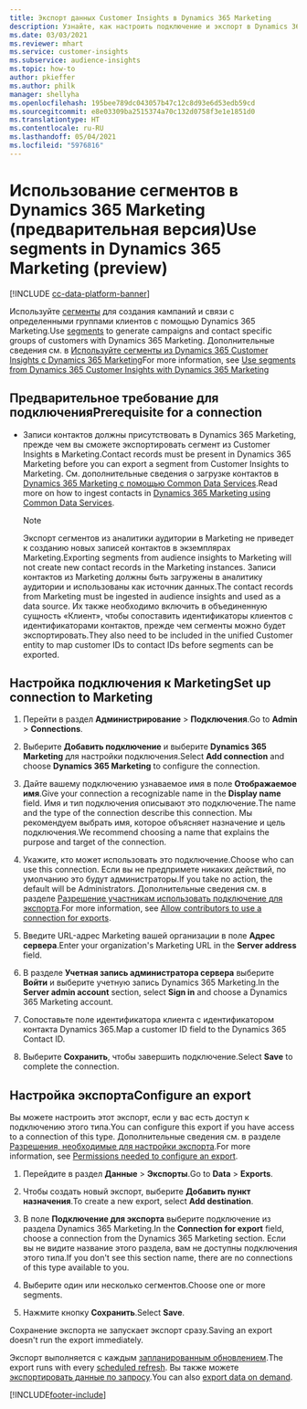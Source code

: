 ```yaml
---
title: Экспорт данных Customer Insights в Dynamics 365 Marketing
description: Узнайте, как настроить подключение и экспорт в Dynamics 365 Marketing.
ms.date: 03/03/2021
ms.reviewer: mhart
ms.service: customer-insights
ms.subservice: audience-insights
ms.topic: how-to
author: pkieffer
ms.author: philk
manager: shellyha
ms.openlocfilehash: 195bee789dc043057b47c12c8d93e6d53edb59cd
ms.sourcegitcommit: e8e03309ba2515374a70c132d0758f3e1e1851d0
ms.translationtype: HT
ms.contentlocale: ru-RU
ms.lasthandoff: 05/04/2021
ms.locfileid: "5976816"
---
```

# <a name="use-segments-in-dynamics-365-marketing-preview"></a><span data-ttu-id="e21d8-103">Использование сегментов в Dynamics 365 Marketing (предварительная версия)</span><span class="sxs-lookup"><span data-stu-id="e21d8-103">Use segments in Dynamics 365 Marketing (preview)</span></span>

[!INCLUDE [cc-data-platform-banner](../includes/cc-data-platform-banner.md)]

<span data-ttu-id="e21d8-104">Используйте [сегменты](segments.md) для создания кампаний и связи с определенными группами клиентов с помощью Dynamics 365 Marketing.</span><span class="sxs-lookup"><span data-stu-id="e21d8-104">Use [segments](segments.md) to generate campaigns and contact specific groups of customers with Dynamics 365 Marketing.</span></span> <span data-ttu-id="e21d8-105">Дополнительные сведения см. в [Используйте сегменты из Dynamics 365 Customer Insights с Dynamics 365 Marketing](/dynamics365/marketing/customer-insights-segments)</span><span class="sxs-lookup"><span data-stu-id="e21d8-105">For more information, see [Use segments from Dynamics 365 Customer Insights with Dynamics 365 Marketing](/dynamics365/marketing/customer-insights-segments)</span></span>

## <a name="prerequisite-for-a-connection"></a><span data-ttu-id="e21d8-106">Предварительное требование для подключения</span><span class="sxs-lookup"><span data-stu-id="e21d8-106">Prerequisite for a connection</span></span>

- <span data-ttu-id="e21d8-107">Записи контактов должны присутствовать в Dynamics 365 Marketing, прежде чем вы сможете экспортировать сегмент из Customer Insights в Marketing.</span><span class="sxs-lookup"><span data-stu-id="e21d8-107">Contact records must be present in Dynamics 365 Marketing before you can export a segment from Customer Insights to Marketing.</span></span> <span data-ttu-id="e21d8-108">См. дополнительные сведения о загрузке контактов в [Dynamics 365 Marketing с помощью Common Data Services](connect-power-query.md).</span><span class="sxs-lookup"><span data-stu-id="e21d8-108">Read more on how to ingest contacts in [Dynamics 365 Marketing using Common Data Services](connect-power-query.md).</span></span>

  > [!NOTE]
  > <span data-ttu-id="e21d8-109">Экспорт сегментов из аналитики аудитории в Marketing не приведет к созданию новых записей контактов в экземплярах Marketing.</span><span class="sxs-lookup"><span data-stu-id="e21d8-109">Exporting segments from audience insights to Marketing will not create new contact records in the Marketing instances.</span></span> <span data-ttu-id="e21d8-110">Записи контактов из Marketing должны быть загружены в аналитику аудитории и использованы как источник данных.</span><span class="sxs-lookup"><span data-stu-id="e21d8-110">The contact records from Marketing must be ingested in audience insights and used as a data source.</span></span> <span data-ttu-id="e21d8-111">Их также необходимо включить в объединенную сущность «Клиент», чтобы сопоставить идентификаторы клиентов с идентификаторами контактов, прежде чем сегменты можно будет экспортировать.</span><span class="sxs-lookup"><span data-stu-id="e21d8-111">They also need to be included in the unified Customer entity to map customer IDs to contact IDs before segments can be exported.</span></span>

## <a name="set-up-connection-to-marketing"></a><span data-ttu-id="e21d8-112">Настройка подключения к Marketing</span><span class="sxs-lookup"><span data-stu-id="e21d8-112">Set up connection to Marketing</span></span>

1. <span data-ttu-id="e21d8-113">Перейти в раздел **Администрирование** > **Подключения**.</span><span class="sxs-lookup"><span data-stu-id="e21d8-113">Go to **Admin** > **Connections**.</span></span>

1. <span data-ttu-id="e21d8-114">Выберите **Добавить подключение** и выберите **Dynamics 365 Marketing** для настройки подключения.</span><span class="sxs-lookup"><span data-stu-id="e21d8-114">Select **Add connection** and choose **Dynamics 365 Marketing** to configure the connection.</span></span>

1. <span data-ttu-id="e21d8-115">Дайте вашему подключению узнаваемое имя в поле **Отображаемое имя**.</span><span class="sxs-lookup"><span data-stu-id="e21d8-115">Give your connection a recognizable name in the **Display name** field.</span></span> <span data-ttu-id="e21d8-116">Имя и тип подключения описывают это подключение.</span><span class="sxs-lookup"><span data-stu-id="e21d8-116">The name and the type of the connection describe this connection.</span></span> <span data-ttu-id="e21d8-117">Мы рекомендуем выбрать имя, которое объясняет назначение и цель подключения.</span><span class="sxs-lookup"><span data-stu-id="e21d8-117">We recommend choosing a name that explains the purpose and target of the connection.</span></span>

1. <span data-ttu-id="e21d8-118">Укажите, кто может использовать это подключение.</span><span class="sxs-lookup"><span data-stu-id="e21d8-118">Choose who can use this connection.</span></span> <span data-ttu-id="e21d8-119">Если вы не предпримете никаких действий, по умолчанию это будут администраторы.</span><span class="sxs-lookup"><span data-stu-id="e21d8-119">If you take no action, the default will be Administrators.</span></span> <span data-ttu-id="e21d8-120">Дополнительные сведения см. в разделе [Разрешение участникам использовать подключение для экспорта](connections.md#allow-contributors-to-use-a-connection-for-exports).</span><span class="sxs-lookup"><span data-stu-id="e21d8-120">For more information, see [Allow contributors to use a connection for exports](connections.md#allow-contributors-to-use-a-connection-for-exports).</span></span>

1. <span data-ttu-id="e21d8-121">Введите URL-адрес Marketing вашей организации в поле **Адрес сервера**.</span><span class="sxs-lookup"><span data-stu-id="e21d8-121">Enter your organization's Marketing URL in the **Server address** field.</span></span>

1. <span data-ttu-id="e21d8-122">В разделе **Учетная запись администратора сервера** выберите **Войти** и выберите учетную запись Dynamics 365 Marketing.</span><span class="sxs-lookup"><span data-stu-id="e21d8-122">In the **Server admin account** section, select **Sign in** and choose a Dynamics 365 Marketing account.</span></span>

1. <span data-ttu-id="e21d8-123">Сопоставьте поле идентификатора клиента с идентификатором контакта Dynamics 365.</span><span class="sxs-lookup"><span data-stu-id="e21d8-123">Map a customer ID field to the Dynamics 365 Contact ID.</span></span>

1. <span data-ttu-id="e21d8-124">Выберите **Сохранить**, чтобы завершить подключение.</span><span class="sxs-lookup"><span data-stu-id="e21d8-124">Select **Save** to complete the connection.</span></span> 

## <a name="configure-an-export"></a><span data-ttu-id="e21d8-125">Настройка экспорта</span><span class="sxs-lookup"><span data-stu-id="e21d8-125">Configure an export</span></span>

<span data-ttu-id="e21d8-126">Вы можете настроить этот экспорт, если у вас есть доступ к подключению этого типа.</span><span class="sxs-lookup"><span data-stu-id="e21d8-126">You can configure this export if you have access to a connection of this type.</span></span> <span data-ttu-id="e21d8-127">Дополнительные сведения см. в разделе [Разрешения, необходимые для настройки экспорта](export-destinations.md#set-up-a-new-export).</span><span class="sxs-lookup"><span data-stu-id="e21d8-127">For more information, see [Permissions needed to configure an export](export-destinations.md#set-up-a-new-export).</span></span>

1. <span data-ttu-id="e21d8-128">Перейдите в раздел **Данные** > **Экспорты**.</span><span class="sxs-lookup"><span data-stu-id="e21d8-128">Go to **Data** > **Exports**.</span></span>

1. <span data-ttu-id="e21d8-129">Чтобы создать новый экспорт, выберите **Добавить пункт назначения**.</span><span class="sxs-lookup"><span data-stu-id="e21d8-129">To create a new export, select **Add destination**.</span></span>

1. <span data-ttu-id="e21d8-130">В поле **Подключение для экспорта** выберите подключение из раздела Dynamics 365 Marketing.</span><span class="sxs-lookup"><span data-stu-id="e21d8-130">In the **Connection for export** field, choose a connection from the Dynamics 365 Marketing section.</span></span> <span data-ttu-id="e21d8-131">Если вы не видите название этого раздела, вам не доступны подключения этого типа.</span><span class="sxs-lookup"><span data-stu-id="e21d8-131">If you don't see this section name, there are no connections of this type available to you.</span></span>

1. <span data-ttu-id="e21d8-132">Выберите один или несколько сегментов.</span><span class="sxs-lookup"><span data-stu-id="e21d8-132">Choose one or more segments.</span></span>

1. <span data-ttu-id="e21d8-133">Нажмите кнопку **Сохранить**.</span><span class="sxs-lookup"><span data-stu-id="e21d8-133">Select **Save**.</span></span>

<span data-ttu-id="e21d8-134">Сохранение экспорта не запускает экспорт сразу.</span><span class="sxs-lookup"><span data-stu-id="e21d8-134">Saving an export doesn't run the export immediately.</span></span>

<span data-ttu-id="e21d8-135">Экспорт выполняется с каждым [запланированным обновлением](system.md#schedule-tab).</span><span class="sxs-lookup"><span data-stu-id="e21d8-135">The export runs with every [scheduled refresh](system.md#schedule-tab).</span></span> <span data-ttu-id="e21d8-136">Вы также можете [экспортировать данные по запросу](export-destinations.md#run-exports-on-demand).</span><span class="sxs-lookup"><span data-stu-id="e21d8-136">You can also [export data on demand](export-destinations.md#run-exports-on-demand).</span></span> 

[!INCLUDE[footer-include](../includes/footer-banner.md)]
